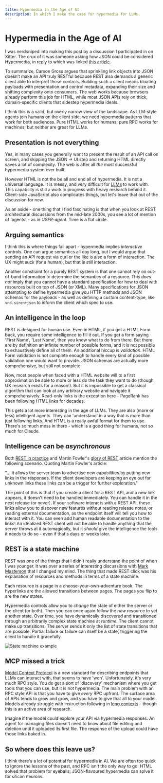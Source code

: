 ```yaml
---
title: Hypermedia in the Age of AI
description: In which I make the case for hypermedia for LLMs.
---
```

# Hypermedia in the Age of AI

I was nerdsniped into making this post by a discussion I participated in on Xitter. The crux of it was someone asking how JSON
could be considered Hypermedia, in reply to which was linked [this article](https://htmx.org/essays/hypermedia-clients/).

To summarize, Carson Gross argues that sprinkling link objects into JSON doesn’t make an API truly RESTful because REST also demands a generic client able to interpret those controls. Building such a client means bloating payloads with presentation and control metadata, expanding their size and shifting complexity onto consumers. The web works because browsers already perform this job for HTML, while most JSON APIs rely on thick, domain-specific clients that sidestep hypermedia ideals.

I think this is a valid, but overly narrow view of the landscape. As LLM-style agents join humans on the client side, we need hypermedia patterns that work for both audiences. Pure HTML works for humans; pure RPC works for machines; but neither are great for LLMs.

## Presentation is not everything

Yes, in many cases you generally want to present the result of an API call on screen, and skipping the JSON -> UI step and returning HTML directly saves a lot of complexity. The web is after all *the* most successful hypermedia system ever built.

However HTML is not the be all and end all of hypermedia. It is not a universal language. It is messy, and very difficult for [LLMs](https://www.anthropic.com/news/3-5-models-and-computer-use) to work with. This capability is still a work in progress with heavy research behind it. Client-side JavaScript also complicates things, but let's leave that out of the discussion for now.

As an aside - one thing that I find fascinating is that when you look at REST architectural discussions from the mid-late 2000s, you see a lot of mention of 'agents' - as in *USER-agent*. Time is a flat circle.

## Arguing semantics

I think this is where things fall apart - hypermedia implies *interactive* controls. One can argue semantics all day long, but I would argue that sending an API request via curl or the like is also a form of interaction. The UX might suck (for a human), but that is still interaction.

Another constraint for a purely REST system is that one cannot rely on out-of-band information to determine the semantics of a resource. This *does not* imply that you cannot have a standard specification for how to deal with resources built on top of JSON (or XML). Many specifications for JSON attempting to define hypermedia give you HTTP methods and JSON schemas for the payloads - as well as defining a custom content-type, like `vnd.siren+json` to inform the client which spec to use.

## An intelligence in the loop

REST is designed for human use. Even in HTML, if you get a HTML Form back, you require some intelligence to fill it out. If you get a form saying 'First Name', 'Last Name', then you know what to do from there. But there are by definition an infinite number of possible forms, and it is not possible to exhaustively define all of them. An additional hiccup is *validation*. HTML Form validation is not complete enough to handle every kind of possible validation one would want to provide. JSON schemas are actually more comprehensive, but still not complete.

Now, most people when faced with a HTML website will to a first approximation be able to more or less do the task they want to do (though UX research exists for a reason!). But it is impossible to get a classical algorithm that can look at any arbitrary website and navigate it comprehensively. Read-only links is the exception here - PageRank has been following HTML links for decades.

This gets a lot more interesting in the age of LLMs. They are also (more or less) intelligent agents. They can 'understand' in a way that is more than just following links. And HTML is a really awful format for them to use. There's so much mess in there - which is a good thing for humans, not so much for Claude.

## Intelligence can be *asynchronous*

Both [REST in practice](https://www.oreilly.com/library/view/rest-in-practice/9781449383312/) and Martin Fowler's [glory of REST](https://martinfowler.com/articles/richardsonMaturityModel.html#level3) article mention the following scenario. Quoting Martin Fowler's article:

"... it allows the server team to advertise new capabilities by putting new links in the responses. If the client developers are keeping an eye out for unknown links these links can be a trigger for further exploration."

The point of this is that if you create a client for a REST API, and a new link appears, it doesn't need to be handled immediately. You can handle it in the next release (or never). If your software interacts with a REST API, these links allow you to discover new features without reading release notes, or reading external documentation, as the endpoint itself will tell you how to interact with it. You can even add human readable documentation to the links! An idealized REST client will not be able to handle anything that the server throws at it automagically, but it *should* give the intelligence the tools it needs to do so - even if that's days or weeks later.

## REST is a state machine

REST was one of the things that I didn't really understand the point of when I was younger. It was over a series of interesting discussions with [Mark Masterson](https://www.mastermark.me/) that I changed my mind. The thing that made REST click was his explanation of resources and methods in terms of a state machine.

Each resource is a page in a choose-your-own-adventure book. The hyperlinks are the allowed transitions between pages. The pages you flip to are the new states.

Hypermedia controls allow you to *change* the state of either the server or the client (or both). Then you can once again follow the *new* resource to yet another state. Over time, you have dynamically discovered and transitioned through an arbitrarily complex state machine at *runtime*. The client cannot make up transitions. The server sends it only the list of state transitions that are possible. Partial failure or failure can itself be a state, triggering the client to handle it gracefully.

![State machine example](/articles/hypermedia-in-the-age-of-ai/state-machine.svg)

## MCP missed a trick

[Model Context Protocol](https://modelcontextprotocol.io/) is a new standard for describing endpoints that LLMs can interact with, that seems to have 'won'. Unfortunately, it's very much RPC style. You do get a sort of 'discovery' mechanism where you get tools that you can use, but it is not hypermedia. The main problem with an RPC style API is that you have to give *every* RPC upfront. The surface area of APIs tends to grow and grow, and you have to give that all to your model. Models already struggle with instruction following in [long contexts](https://arxiv.org/abs/2411.07037) - though this is an active area of research.

Imagine if the model could explore your API via hypermedia responses. An agent for managing files doesn't need to know about file editing and deletion until it uploaded its first file. The response of the upload could have those links baked in.

## So where does this leave us?

I think there's a lot of potential for hypermedia in AI. We are often too quick to ignore the lessons of the past, and RPC isn't the only way to go. HTML solved that problem for eyeballs; JSON-flavoured hypermedia can solve it for silicon neurons.
